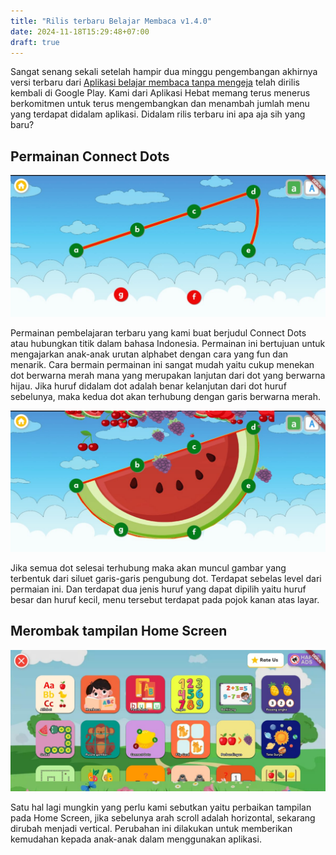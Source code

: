 ```yaml
---
title: "Rilis terbaru Belajar Membaca v1.4.0"
date: 2024-11-18T15:29:48+07:00
draft: true
---
```


Sangat senang sekali setelah hampir dua minggu pengembangan akhirnya versi terbaru dari [Aplikasi belajar membaca tanpa mengeja](https://play.google.com/store/apps/details?id=com.aplikasihebat.baca_app&pcampaignid=web_share) telah dirilis kembali di Google Play. Kami dari Aplikasi Hebat memang terus menerus berkomitmen untuk terus mengembangkan dan menambah jumlah menu yang terdapat didalam aplikasi. Didalam rilis terbaru ini apa aja sih yang baru?

## Permainan Connect Dots

![Connect Dots](/blog/posts/new-release-belajar-membaca-v140/connnect_dot.jpeg)

Permainan pembelajaran terbaru yang kami buat berjudul Connect Dots atau hubungkan titik dalam bahasa Indonesia. Permainan ini bertujuan untuk mengajarkan anak-anak urutan alphabet dengan cara yang fun dan menarik. Cara bermain permainan ini sangat mudah yaitu cukup menekan dot berwarna merah mana yang merupakan lanjutan dari dot yang berwarna hijau. Jika huruf didalam dot adalah benar kelanjutan dari dot huruf sebelunya, maka kedua dot akan terhubung dengan garis berwarna merah.

![Connect Dots 2](/blog/posts/new-release-belajar-membaca-v140/connect_dot_finished.jpeg)

Jika semua dot selesai terhubung maka akan muncul gambar yang terbentuk dari siluet garis-garis pengubung dot. Terdapat sebelas level dari permaian ini. Dan terdapat dua jenis huruf yang dapat dipilih yaitu huruf besar dan huruf kecil, menu tersebut terdapat pada pojok kanan atas layar.

## Merombak tampilan Home Screen

![Home Screen](/blog/posts/new-release-belajar-membaca-v140/home.jpeg)

Satu hal lagi mungkin yang perlu kami sebutkan yaitu perbaikan tampilan pada Home Screen, jika sebelunya arah scroll adalah horizontal, sekarang dirubah menjadi vertical. Perubahan ini dilakukan untuk memberikan kemudahan kepada anak-anak dalam menggunakan aplikasi.
